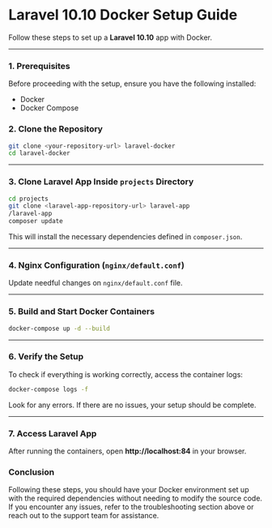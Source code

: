 # Laravel 10.10 Docker Setup Guide

Follow these steps to set up a **Laravel 10.10** app with Docker.  

---

### **1. Prerequisites**

Before proceeding with the setup, ensure you have the following installed:

- Docker
- Docker Compose

### **2. Clone the Repository**
```bash
git clone <your-repository-url> laravel-docker
cd laravel-docker
```

---

### **3. Clone Laravel App Inside `projects` Directory**
```bash
cd projects
git clone <laravel-app-repository-url> laravel-app
/laravel-app
composer update
```

This will install the necessary dependencies defined in `composer.json`.

---

### **4. Nginx Configuration (`nginx/default.conf`)**  

Update needful changes on `nginx/default.conf` file.

---

### **5. Build and Start Docker Containers**
```bash
docker-compose up -d --build
```

---

### **6. Verify the Setup**

To check if everything is working correctly, access the container logs:

```bash
docker-compose logs -f
```

Look for any errors. If there are no issues, your setup should be complete.

---

### **7. Access Laravel App**
After running the containers, open **http://localhost:84** in your browser.

### Conclusion

Following these steps, you should have your Docker environment set up with the required dependencies without needing to modify the source code. If you encounter any issues, refer to the troubleshooting section above or reach out to the support team for assistance.